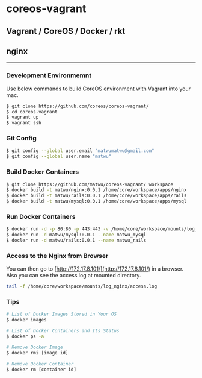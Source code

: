 # coreos-vagrant
## Vagrant / CoreOS / Docker / rkt
## nginx

---

### Development Environmemnt
Use below commands to build CoreOS environment with Vagrant into your mac.

```bash
$ git clone https://github.com/coreos/coreos-vagrant/
$ cd coreos-vagrant
$ vagrant up
$ vagrant ssh
```

### Git Config

```bash
$ git config --global user.email "matwumatwu@gmail.com"
$ git config --global user.name "matwu"
```

### Build Docker Containers

```bash
$ git clone https://github.com/matwu/coreos-vagrant/ workspace
$ docker build -t matwu/nginx:0.0.1 /home/core/workspace/apps/nginx
$ docker build -t matwu/rails:0.0.1 /home/core/workspace/apps/rails
$ docker build -t matwu/mysql:0.0.1 /home/core/workspace/apps/mysql
```

### Run Docker Containers

```bash
$ docker run -d -p 80:80 -p 443:443 -v /home/core/workspace/mounts/log_nginx:/var/log/nginx matwu/nginx:0.0.1 --name matwu_nginx
$ docker run -d matwu/mysql:0.0.1 --name matwu_mysql
$ docler run -d matwu/rails:0.0.1 --name matwu_rails
```

### Access to the Nginx from Browser
You can then go to [http://172.17.8.101/](http://172.17.8.101/) in a browser.  
Also you can see the access log at mounted directory.

```bash
tail -f /home/core/workspace/mounts/log_nginx/access.log
```


### Tips

```bash
# List of Docker Images Stored in Your OS
$ docker images

# List of Docker Containers and Its Status
$ docker ps -a

# Remove Docker Image
$ docker rmi [image id]

# Remove Docker Container
$ docker rm [container id]
```
